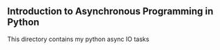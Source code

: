 ## Introduction to Asynchronous Programming in Python

This directory contains my python async IO tasks
